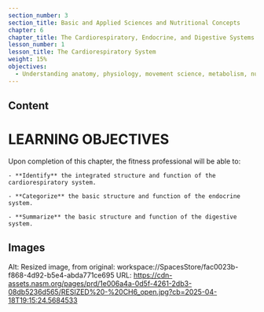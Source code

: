 ```yaml
---
section_number: 3
section_title: Basic and Applied Sciences and Nutritional Concepts
chapter: 6
chapter_title: The Cardiorespiratory, Endocrine, and Digestive Systems
lesson_number: 1
lesson_title: The Cardiorespiratory System
weight: 15%
objectives:
  - Understanding anatomy, physiology, movement science, metabolism, nutrition, and supplementation.
---
```


## Content
# 

# LEARNING OBJECTIVES

Upon completion of this chapter, the fitness professional will be able to:

	- **Identify** the integrated structure and function of the cardiorespiratory system.

	- **Categorize** the basic structure and function of the endocrine system.

	- **Summarize** the basic structure and function of the digestive system.

## Images

Alt: Resized image, from original: workspace://SpacesStore/fac0023b-f868-4d92-b5e4-abda771ce695
URL: https://cdn-assets.nasm.org/pages/prd/1e006a4a-0d5f-4261-2db3-08db5236d565/RESIZED%20-%20CH6_open.jpg?cb=2025-04-18T19:15:24.5684533